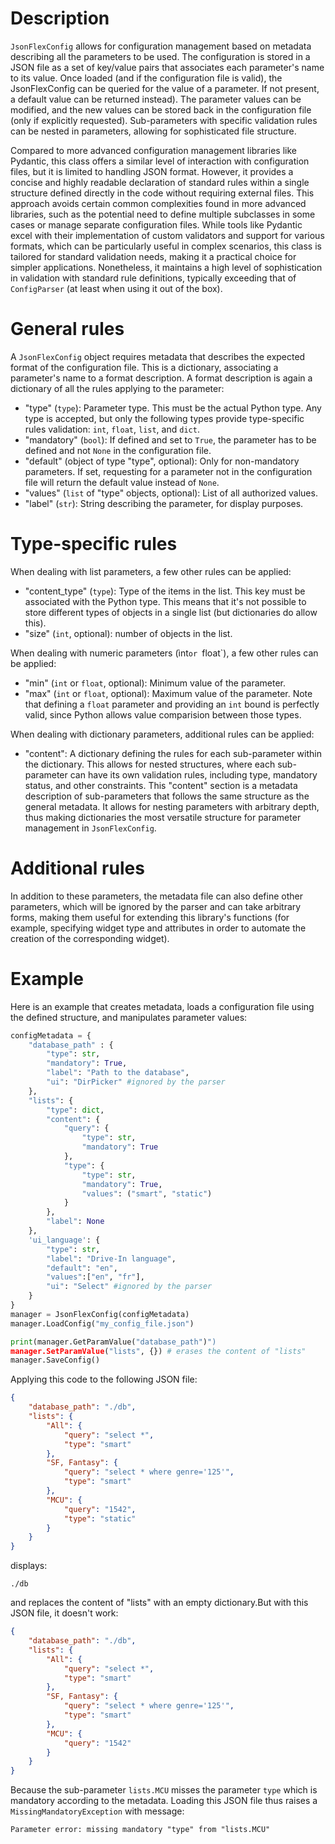 # Description

`JsonFlexConfig` allows for configuration management based on metadata describing all the parameters to be used. The configuration is stored in a JSON file as a set of key/value pairs that associates each parameter's name to its value. Once loaded (and if the configuration file is valid), the JsonFlexConfig can be queried for the value of a parameter. If not present, a default value can be returned instead). The parameter values can be modified, and the new values can be stored back in the configuration file (only if explicitly requested). Sub-parameters with specific validation rules can be nested in parameters, allowing for sophisticated file structure.

Compared to more advanced configuration management libraries like Pydantic, this class offers a similar level of interaction with configuration files,
but it is limited to handling JSON format. However, it provides a concise and highly readable declaration of standard rules within a single structure
defined directly in the code without requiring external files. This approach avoids certain common complexities found in more advanced
libraries, such as the potential need to define multiple subclasses in some cases or manage separate configuration files. While tools like Pydantic
excel with their implementation of custom validators and support for various formats, which can be particularly useful in complex scenarios,
this class is tailored for standard validation needs, making it a practical choice for simpler applications. Nonetheless, it maintains a high level of
sophistication in validation with standard rule definitions, typically exceeding that of `ConfigParser` (at least when using it out of the box).


# General rules

A `JsonFlexConfig` object requires metadata that describes the expected format of the configuration file. This is a dictionary, associating a
parameter's name to a format description. A format description is again a dictionary of all the rules applying to the parameter:
 * "type" (`type`):
   Parameter type. This must be the actual Python type. Any type is accepted, but only the following types provide type-specific rules validation: `int`, `float`, `list`, and `dict`.
 * "mandatory" (`bool`):
   If defined and set to `True`, the parameter has to be defined and not `None` in the configuration file.
 * "default" (object of type "type", optional):
   Only for non-mandatory parameters. If set, requesting for a parameter not in the configuration file will return the default value instead of `None`.
 * "values" (`list` of "type" objects, optional):
   List of all authorized values.
 * "label" (`str`):
   String describing the parameter, for display purposes.


Type-specific rules
===================
When dealing with list parameters, a few other rules can be applied:
 * "content_type" (`type`):
   Type of the items in the list. This key must be associated with the Python type. This means that it's not possible to store different types of objects in a single list (but dictionaries do allow this).
 * "size" (`int`, optional):
   number of objects in the list.

When dealing with numeric parameters (ìnt`or `float`), a few other rules
can be applied:
 * "min" (`int` or `float`, optional):
   Minimum value of the parameter.
 * "max" (`int` or `float`, optional):
   Maximum value of the parameter.
Note that defining a `float` parameter and providing an `int` bound is perfectly valid, since Python allows value comparision between those types.

When dealing with dictionary parameters, additional rules can be applied:
 * "content":
   A dictionary defining the rules for each sub-parameter within the dictionary. This allows for nested structures, where each sub-parameter can have its own validation rules, including type, mandatory status, and other constraints. This "content" section is a metadata description of sub-parameters that follows the same structure as the general metadata. It allows for nesting parameters with arbitrary depth, thus making dictionaries the most versatile structure for parameter management in
   `JsonFlexConfig`.


# Additional rules

In addition to these parameters, the metadata file can also define other parameters, which will be ignored by the parser and can take arbitrary forms, making them useful for extending this library's functions (for example, specifying widget type and attributes in order to automate the creation of the corresponding widget).


# Example

Here is an example that creates metadata, loads a configuration file using the defined structure, and manipulates parameter values:
```python
configMetadata = {
    "database_path" : {
        "type": str,
        "mandatory": True,
        "label": "Path to the database",
        "ui": "DirPicker" #ignored by the parser
    },
    "lists": {
        "type": dict,
        "content": {
            "query": {
                "type": str,
                "mandatory": True
            },
            "type": {
                "type": str,
                "mandatory": True,
                "values": ("smart", "static")
            }
        },
        "label": None
    },
    'ui_language': {
        "type": str,
        "label": "Drive-In language",
        "default": "en",
        "values":["en", "fr"],
        "ui": "Select" #ignored by the parser
    }
}
manager = JsonFlexConfig(configMetadata)
manager.LoadConfig("my_config_file.json")

print(manager.GetParamValue("database_path")")
manager.SetParamValue("lists", {}) # erases the content of "lists"
manager.SaveConfig()
```

Applying this code to the following JSON file:
```json
{
    "database_path": "./db",
    "lists": {
        "All": {
            "query": "select *",
            "type": "smart"
        },
        "SF, Fantasy": {
            "query": "select * where genre='125'",
            "type": "smart"
        },
        "MCU": {
            "query": "1542",
            "type": "static"
        }
    }
}
```

displays:
```
./db
```

and replaces the content of "lists" with an empty dictionary.But with this JSON file, it doesn't work:
```json
{
    "database_path": "./db",
    "lists": {
        "All": {
            "query": "select *",
            "type": "smart"
        },
        "SF, Fantasy": {
            "query": "select * where genre='125'",
            "type": "smart"
        },
        "MCU": {
            "query": "1542"
        }
    }
}
```

Because the sub-parameter `lists.MCU` misses the parameter `type` which is mandatory according to the metadata. Loading this JSON file thus raises a
`MissingMandatoryException` with message:
```
Parameter error: missing mandatory "type" from "lists.MCU"
```
